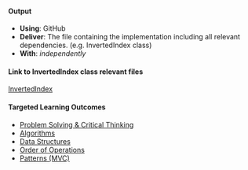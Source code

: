 #### Output
- **Using**: GitHub
- **Deliver**: The file containing the implementation including all relevant dependencies. (e.g. InvertedIndex class)
- **With**: *independently*

#### Link to InvertedIndex class relevant files

[InvertedIndex](https://github.com/andela/test-simulations-mgmt-repo/blob/bayo-kakashi-judensi/06-building-a-program-start-to-finish/solving-the-problem/output/inverted-index/inverted-index.js)

#### Targeted Learning Outcomes
- [Problem Solving & Critical Thinking](https://github.com/andela/learningmap/tree/master/Phase-C/Entry-level%20Developer/Curriculum/14%20-%20Problem%20Solving%20%26%20Critical%20Thinking)
- [Algorithms](https://github.com/andela/learningmap/tree/master/Phase-C/Entry-level%20Developer/Curriculum/22%20-%20Algorithms)
- [Data Structures](https://github.com/andela/learningmap/tree/master/Phase-C/Entry-level%20Developer/Curriculum/24%20-%20Data%20Structures)
- [Order of Operations](https://github.com/andela/learningmap/tree/master/Phase-C/Entry-level%20Developer/Curriculum/27%20-%20Order%20of%20Operations)
- [Patterns (MVC)](https://github.com/andela/learningmap/tree/master/Phase-C/Entry-level%20Developer/Curriculum/23%20-%20Patterns%20(MVC))
